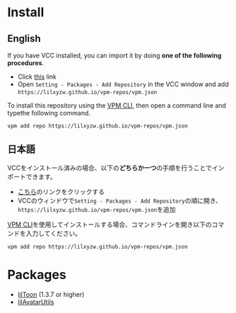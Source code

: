 # Install

## English

If you have VCC installed, you can import it by doing **one of the following procedures**.
- Click [this](vcc://vpm/addRepo?url=https://lilxyzw.github.io/vpm-repos/vpm.json) link
- Open `Setting - Packages - Add Repository` in the VCC window and add `https://lilxyzw.github.io/vpm-repos/vpm.json`

To install this repository using the [VPM CLI](https://vcc.docs.vrchat.com/vpm/cli/), then open a command line and typethe following command.

```
vpm add repo https://lilxyzw.github.io/vpm-repos/vpm.json
```

## 日本語

VCCをインストール済みの場合、以下の**どちらか一つ**の手順を行うことでインポートできます。
- [こちら](vcc://vpm/addRepo?url=https://lilxyzw.github.io/vpm-repos/vpm.json)のリンクをクリックする
- VCCのウィンドウで`Setting - Packages - Add Repository`の順に開き、`https://lilxyzw.github.io/vpm-repos/vpm.json`を追加

[VPM CLI](https://vcc.docs.vrchat.com/vpm/cli/)を使用してインストールする場合、コマンドラインを開き以下のコマンドを入力してください。

```
vpm add repo https://lilxyzw.github.io/vpm-repos/vpm.json
```

# Packages
- [lilToon](https://github.com/lilxyzw/lilToon) (1.3.7 or higher)
- [lilAvatarUtils](https://github.com/lilxyzw/lilAvatarUtils)